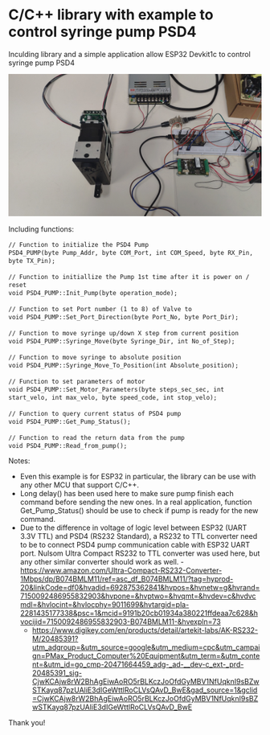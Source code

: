 # C/C++ library with example to control syringe pump PSD4
 Inculding library and a simple application allow ESP32 Devkit1c to control syringe pump PSD4

 ![alt text](2024-08-27-07-29-20-476-1.jpg)

 Including functions:

    // Function to initialize the PSD4 Pump
    PSD4_PUMP(byte Pump_Addr, byte COM_Port, int COM_Speed, byte RX_Pin, byte TX_Pin); 

    // Function to initiallize the Pump 1st time after it is power on / reset
    void PSD4_PUMP::Init_Pump(byte operation_mode); 

    // Function to set Port number (1 to 8) of Valve to 
    void PSD4_PUMP::Set_Port_Direction(byte Port_No, byte Port_Dir); 

    // Function to move syringe up/down X step from current position
    void PSD4_PUMP::Syringe_Move(byte Syringe_Dir, int No_of_Step);

    // Function to move syringe to absolute position
    void PSD4_PUMP::Syringe_Move_To_Position(int Absolute_position);

    // Function to set parameters of motor
    void PSD4_PUMP::Set_Motor_Parameters(byte steps_sec_sec, int start_velo, int max_velo, byte speed_code, int stop_velo); 

    // Function to query current status of PSD4 pump
    void PSD4_PUMP::Get_Pump_Status();

    // Function to read the return data from the pump
    void PSD4_PUMP::Read_from_pump();

Notes:
   - Even this example is for ESP32 in particular, the library can be use with any other MCU that support C/C++.
   - Long delay() has been used here to make sure pump finish each command before sending the new ones. In a real application, function Get_Pump_Status() should be use to check if pump is ready for the new command.
   - Due to the difference in voltage of logic level between ESP32 (UART 3.3V TTL) and PSD4 (RS232 Standard), a RS232 to TTL converter need to be to connect PSD4 pump communication cable with ESP32 UART port. Nulsom Ultra Compact RS232 to TTL converter was used here, but any other similar converter should work as well. 
    - https://www.amazon.com/Ultra-Compact-RS232-Converter-1Mbps/dp/B074BMLM11/ref=asc_df_B074BMLM11/?tag=hyprod-20&linkCode=df0&hvadid=692875362841&hvpos=&hvnetw=g&hvrand=7150092486955832903&hvpone=&hvptwo=&hvqmt=&hvdev=c&hvdvcmdl=&hvlocint=&hvlocphy=9011699&hvtargid=pla-2281435177338&psc=1&mcid=9191b20cb01934a380221ffdeaa7c628&hvocijid=7150092486955832903-B074BMLM11-&hvexpln=73
     - https://www.digikey.com/en/products/detail/artekit-labs/AK-RS232-M/20485391?utm_adgroup=&utm_source=google&utm_medium=cpc&utm_campaign=PMax_Product_Computer%20Equipment&utm_term=&utm_content=&utm_id=go_cmp-20471664459_adg-_ad-__dev-c_ext-_prd-20485391_sig-CjwKCAjw8rW2BhAgEiwAoRO5rBLKczJoOfdGyMBV1NfUqknI9sBZwSTKayq87pzUAliE3dIGeWttlRoCLVsQAvD_BwE&gad_source=1&gclid=CjwKCAjw8rW2BhAgEiwAoRO5rBLKczJoOfdGyMBV1NfUqknI9sBZwSTKayq87pzUAliE3dIGeWttlRoCLVsQAvD_BwE


Thank you!
